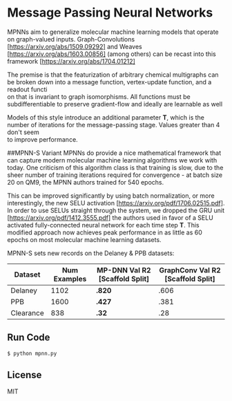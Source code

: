 # Message Passing Neural Networks

MPNNs aim to generalize molecular machine learning models that operate on graph-valued inputs. Graph-Convolutions [https://arxiv.org/abs/1509.09292] and Weaves \
[https://arxiv.org/abs/1603.00856] (among others) can be recast into this framework [https://arxiv.org/abs/1704.01212]

The premise is that the featurization of arbitrary chemical multigraphs can be broken down into a message function, vertex-update function, and a readout functi\
on that is invariant to graph isomorphisms. All functions must be subdifferentiable to preserve gradient-flow and ideally are learnable as well

Models of this style introduce an additional parameter **T**, which is the number of iterations for the message-passing stage. Values greater than 4 don't seem \
to improve performance.

##MPNN-S Variant
 MPNNs do provide a nice mathematical framework that can capture modern molecular machine learning algorithms we work with today. One criticism of this algorithm class is that training is slow, due to the sheer number of training iterations required for convergence - at batch size 20 on QM9, the MPNN authors trained for 540 epochs.
 
This can be improved significantly by using batch normalization, or more interestingly, the new SELU activation [https://arxiv.org/pdf/1706.02515.pdf]. In order to use SELUs straight through the system, we dropped the GRU unit [https://arxiv.org/pdf/1412.3555.pdf] the authors used in favor of a SELU activated fully-connected neural network for each time step **T**. This modified approach now achieves peak performance in as little as 60 epochs on most molecular machine learning datasets.

MPNN-S sets new records on the Delaney & PPB datasets:

| Dataset | Num Examples | MP-DNN Val R2 [Scaffold Split] | GraphConv Val R2 [Scaffold Split] |
| ------ | ------ | ------ | ------ |
| Delaney | 1102 | **.820** | .606 |
| PPB | 1600 | **.427** | .381 |
| Clearance | 838 | **.32** | .28 |


## Run Code
```sh
$ python mpnn.py
```

License
----

MIT
